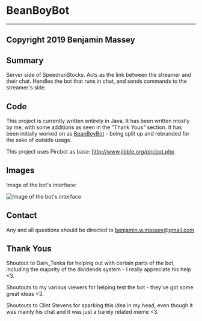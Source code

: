# BeanBoyBot

-------------------------------------------------
Copyright 2019 Benjamin Massey
-------------------------------------------------

## Summary

Server side of SpeedrunStocks. Acts as the link between the streamer and their chat. Handles the bot that runs in chat, and sends commands to the streamer's side.

## Code

This project is currently written entirely in Java.
It has been written mostly by me, with some additions as seen in the "Thank Yous" section.
It has been initially worked on as [BeanBoyBot](https://www.github.com/BenjaminMassey/BeanBoyBot/) - being split up and rebranded for the sake of outside usage.

This project uses Pircbot as base:
http://www.jibble.org/pircbot.php

## Images

Image of the bot's interface:

![Image of the bot's interface]()

## Contact

Any and all questions should be directed to benjamin.w.massey@gmail.com

## Thank Yous

Shoutout to Dark_Tenka for helping out with certain parts of the bot, including the majority of the dividends system - I really appreciate his help <3.

Shoutouts to my various viewers for helping test the bot - they've got some great ideas <3.

Shoutouts to Clint Stevens for sparking this idea in my head, even though it was mainly his chat and it was just a barely related meme <3.